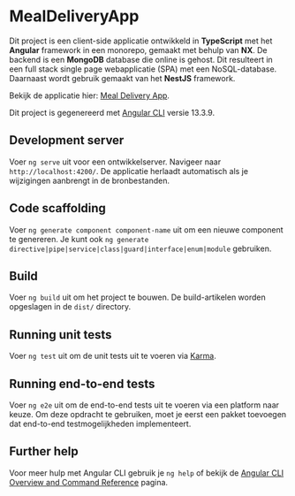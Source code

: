 # MealDeliveryApp

Dit project is een client-side applicatie ontwikkeld in **TypeScript** met het **Angular** framework in een monorepo, gemaakt met behulp van **NX**. De backend is een **MongoDB** database die online is gehost. Dit resulteert in een full stack single page webapplicatie (SPA) met een NoSQL-database. Daarnaast wordt gebruik gemaakt van het **NestJS** framework.

Bekijk de applicatie hier: [Meal Delivery App](https://meal-delivery.netlify.app/).

Dit project is gegenereerd met [Angular CLI](https://github.com/angular/angular-cli) versie 13.3.9.

## Development server

Voer `ng serve` uit voor een ontwikkelserver. Navigeer naar `http://localhost:4200/`. De applicatie herlaadt automatisch als je wijzigingen aanbrengt in de bronbestanden.

## Code scaffolding

Voer `ng generate component component-name` uit om een nieuwe component te genereren. Je kunt ook `ng generate directive|pipe|service|class|guard|interface|enum|module` gebruiken.

## Build

Voer `ng build` uit om het project te bouwen. De build-artikelen worden opgeslagen in de `dist/` directory.

## Running unit tests

Voer `ng test` uit om de unit tests uit te voeren via [Karma](https://karma-runner.github.io).

## Running end-to-end tests

Voer `ng e2e` uit om de end-to-end tests uit te voeren via een platform naar keuze. Om deze opdracht te gebruiken, moet je eerst een pakket toevoegen dat end-to-end testmogelijkheden implementeert.

## Further help

Voor meer hulp met Angular CLI gebruik je `ng help` of bekijk de [Angular CLI Overview and Command Reference](https://angular.io/cli) pagina.
